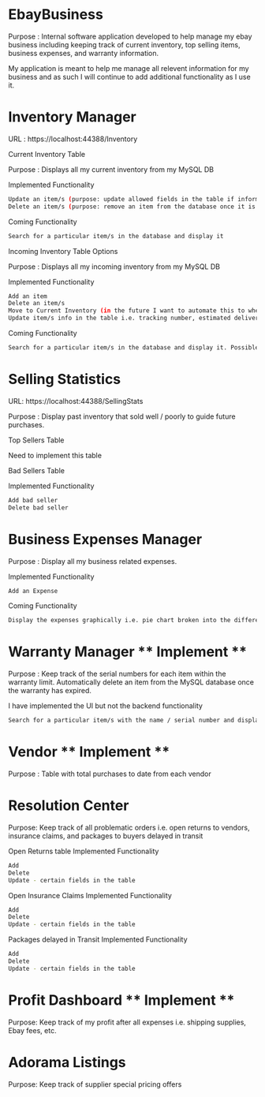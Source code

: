 # EbayBusiness
Purpose : Internal software application developed to help manage my ebay business including keeping track of current inventory, top selling items, business expenses, and warranty information. 

My application is meant to help me manage all relevent information for my business and as such I will continue to add additional functionality as I use it. 

# Inventory Manager 
URL : https://localhost:44388/Inventory

Current Inventory Table 

Purpose : Displays all my current inventory from my MySQL DB

Implemented Functionality
```bash 
Update an item/s (purpose: update allowed fields in the table if information changes i.e. qty, discount, name)
Delete an item/s (purpose: remove an item from the database once it is out of stock)
```
Coming Functionality 
```bash
Search for a particular item/s in the database and display it 
```

Incoming Inventory Table Options

Purpose : Displays all my incoming inventory from my MySQL DB

Implemented Functionality
```bash
Add an item
Delete an item/s
Move to Current Inventory (in the future I want to automate this to when the tracking number shows as delivered)
Update item/s info in the table i.e. tracking number, estimated delivery date
```
Coming Functionality
```bash
Search for a particular item/s in the database and display it. Possible search fields i.e. name/purchase date 
```
# Selling Statistics

URL: https://localhost:44388/SellingStats

Purpose : Display past inventory that sold well / poorly to guide future purchases.

Top Sellers Table

Need to implement this table

Bad Sellers Table

Implemented Functionality 
```bash
Add bad seller
Delete bad seller
```

# Business Expenses Manager
Purpose : Display all my business related expenses.

Implemented Functionality 
``` bash
Add an Expense
```
Coming Functionality
```bash
Display the expenses graphically i.e. pie chart broken into the different categories - gas, shipping supplies, etc.
```

# Warranty Manager ** Implement **
Purpose : Keep track of the serial numbers for each item within the warranty limit. Automatically delete an item from the MySQL database once the warranty has expired. 

I have implemented the UI but not the backend functionality

```bash
Search for a particular item/s with the name / serial number and display the warranty information in a table
```
# Vendor ** Implement **
Purpose : Table with total purchases to date from each vendor 

# Resolution Center
Purpose: Keep track of all problematic orders i.e. open returns to vendors, insurance claims, and packages to buyers delayed in transit

Open Returns table
Implemented Functionality
```bash
Add
Delete 
Update - certain fields in the table
```

Open Insurance Claims
Implemented Functionality
```bash
Add
Delete 
Update - certain fields in the table
```

Packages delayed in Transit
Implemented Functionality
```bash
Add
Delete 
Update - certain fields in the table
```

# Profit Dashboard ** Implement **
Purpose: Keep track of my profit after all expenses i.e. shipping supplies, Ebay fees, etc.

# Adorama Listings
Purpose: Keep track of supplier special pricing offers

